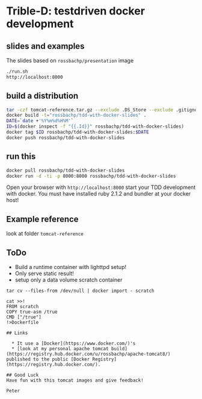 # Trible-D: testdriven docker development


## slides and examples

The slides based on `rossbachp/presentation` image

```bash
./run.sh
http://localhost:8000
```

## build a distribution

```bash
tar -czf tomcat-reference.tar.gz --exclude .DS_Store --exclude .gitignore tomcat-reference
docker build -t="rossbachp/tdd-with-docker-slides" .
DATE=`date +'%Y%m%d%H%M'`
ID=$(docker inspect -f "{{.Id}}" rossbachp/tdd-with-docker-slides)
docker tag $ID rossbachp/tdd-with-docker-slides:$DATE
docker push rossbachp/tdd-with-docker-slides
```

## run this

```bash
docker pull rossbachp/tdd-with-docker-slides
docker run -d -ti -p 8000:8000 rossbachp/tdd-with-docker-slides
```
Open your browser with `http://localhost:8000` start your TDD development with docker. You must have installed ruby 2.1.2 and bundler at your docker host!

## Example reference

look at folder `tomcat-reference`

## ToDo
  * Build a runtime container with lighttpd setup!
  * Only serve static result!
  * setup only a data volume scratch container

```
tar cv --files-from /dev/null | docker import - scratch

cat >>!
FROM scratch
COPY true-asm /true
CMD ["/true"]
!>Dockerfile

## Links

  * It use a [Docker](https://www.docker.com/)'s
  * [look at my personal apache tomcat build](https://registry.hub.docker.com/u/rossbachp/apache-tomcat8/) published to the public [Docker Registry](https://registry.hub.docker.com/).

## Good Luck
Have fun with this tomcat images and give feedback!

Peter
